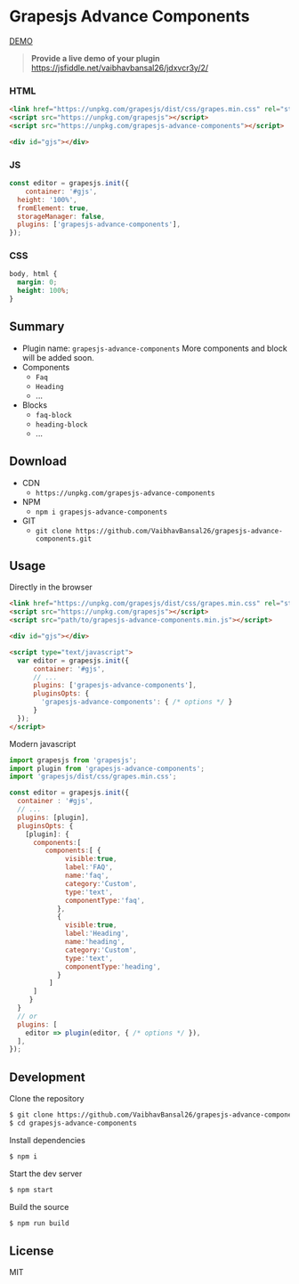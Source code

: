 # Grapesjs Advance Components

[DEMO](##)
> **Provide a live demo of your plugin**
https://jsfiddle.net/vaibhavbansal26/jdxvcr3y/2/


### HTML
```html
<link href="https://unpkg.com/grapesjs/dist/css/grapes.min.css" rel="stylesheet">
<script src="https://unpkg.com/grapesjs"></script>
<script src="https://unpkg.com/grapesjs-advance-components"></script>

<div id="gjs"></div>
```

### JS
```js
const editor = grapesjs.init({
	container: '#gjs',
  height: '100%',
  fromElement: true,
  storageManager: false,
  plugins: ['grapesjs-advance-components'],
});
```

### CSS
```css
body, html {
  margin: 0;
  height: 100%;
}
```


## Summary

* Plugin name: `grapesjs-advance-components`
More components and block will be added soon.
* Components
    * `Faq`
    * `Heading`
    * ...
* Blocks
    * `faq-block`
    * `heading-block`
    * ...



## Download

* CDN
  * `https://unpkg.com/grapesjs-advance-components`
* NPM
  * `npm i grapesjs-advance-components`
* GIT
  * `git clone https://github.com/VaibhavBansal26/grapesjs-advance-components.git`



## Usage

Directly in the browser
```html
<link href="https://unpkg.com/grapesjs/dist/css/grapes.min.css" rel="stylesheet"/>
<script src="https://unpkg.com/grapesjs"></script>
<script src="path/to/grapesjs-advance-components.min.js"></script>

<div id="gjs"></div>

<script type="text/javascript">
  var editor = grapesjs.init({
      container: '#gjs',
      // ...
      plugins: ['grapesjs-advance-components'],
      pluginsOpts: {
        'grapesjs-advance-components': { /* options */ }
      }
  });
</script>
```

Modern javascript
```js
import grapesjs from 'grapesjs';
import plugin from 'grapesjs-advance-components';
import 'grapesjs/dist/css/grapes.min.css';

const editor = grapesjs.init({
  container : '#gjs',
  // ...
  plugins: [plugin],
  pluginsOpts: {
    [plugin]: { 
      components:[
         components:[ {
              visible:true,
              label:'FAQ',
              name:'faq',
              category:'Custom',
              type:'text',
              componentType:'faq',
            },
            {
              visible:true,
              label:'Heading',
              name:'heading',
              category:'Custom',
              type:'text',
              componentType:'heading',
            }
          ]
      ]
     }
  }
  // or
  plugins: [
    editor => plugin(editor, { /* options */ }),
  ],
});
```



## Development

Clone the repository

```sh
$ git clone https://github.com/VaibhavBansal26/grapesjs-advance-components.git
$ cd grapesjs-advance-components
```

Install dependencies

```sh
$ npm i
```

Start the dev server

```sh
$ npm start
```

Build the source

```sh
$ npm run build
```



## License

MIT
